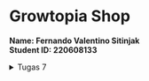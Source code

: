 # Growtopia Shop

<b>Name: Fernando Valentino Sitinjak</b> <br>
<b>Student ID: 220608133</b> <br>

<details>
<summary>Tugas 7</summary>
1. <b>Stateless widget</b> adalah widget yang tidak berubah baik tampilan ataupun propertinya saat aplikasi sedang dijalankan. Widget ini tidak akan bisa dibuat kembali atau diubah ketika aplikasi yang kita gunakan sedang bekerja. Singkatnya, stateless widget adalah widget untuk tampilan statis

   <b>Stateful widget</b> adalah widget yang dapat berubah seiring program dijalankan. Widget ini bersifat dinamis, sehingga dapat berubah-berubah baik tampilan, maupun propertinya. Widget ini dapat berubah-ubah dengan adanya sebuah interaksi atau respons terhadap suatu event yang terpicu ketika menerima action dari user ataupun menerima data.

2. <b>Widget yang digunakan</b>
   <ul>
   <li><b>MyHomePage</b>: Widget utama yang berguna untuk menampilkan semua item</li>
   <li><b>Appbar</b>: Widget yang menampilkan bar pada bagian atas aplikasi</li>
   <li><b>Scaffold</b>: Widget yang berguna untuk menampilkan kerangka pada aplikasi</li>
   <li><b>Icon</b>: Widget yang berguna untuk menampilkan icon, dalam konteks ini digunakan pada card</li>
   <li><b>ShopCard: Widget yang berguna untuk menampilkan item dalam bentuk card</b></li>
   <li><b>SnackBar</b>: Widget yang berguna untuk menampilkan pesan ketika item diklik</li>
   <li><b>Padding</b>: Widget yang digunakan untuk menambahkan jarak (padding) di sekitar kontennya</li>
   <li><b>Column</b>: Widget layout yang digunakan untuk menampilkan child widgets secara vertikal</li>
   </ul>
   <p>Dan masih banyak lagi...</p>

3. <b>IMPLEMENTASI CHECKLIST</b>
   <ol>
   <li>Membuat program flutter baru dengan nama <b>growtopia_shop</b></li>
   <li>Melakukan beberapa import pada file <b>main.dart</b><br>
   ```dart
        import 'package:flutter/material.dart'; 
        // material.dart merupakan package yang berisikan widget-widget yang dapat digunakan
        import 'package:growtopia_shop/menu.dart';
        // menu.dart merupakan package yang berisikan tampilan yang ingin ditampilkan pada aplikasi
   ```
   </li>
   <li>Membuat widget <b>ShopItem</b> pada <b>MyHomePage</b><br>
   ```dart
        ShopItem("Lihat Item", Icons.checklist, const Color.fromARGB(233, 230, 166, 198)),
        ShopItem("Tambah Item", Icons.add_shopping_cart, const Color.fromARGB(233, 215, 210, 213)),
        ShopItem("Logout", Icons.logout, const Color.fromARGB(233, 54, 10, 32)),
   ```
   </li>
   <li>Pada class <b>ShopCard</b> menambahkan potongan kode</li><br>
   ```dart
    class ShopCard extends StatelessWidget {
       final ShopItem item;

       const ShopCard(this.item, {super.key}); // Constructor

       @override
       Widget build(BuildContext context) {
            return Material(
            color: item.color,
            child: InkWell(
                // Area responsive terhadap sentuhan
                onTap: () {
                // Memunculkan SnackBar ketika diklik
                ScaffoldMessenger.of(context)
                    ..hideCurrentSnackBar()
                    ..showSnackBar(SnackBar(
                        content: Text("Kamu telah menekan tombol ${item.name}!")));
                },
   ```
   </ol>
</details>
